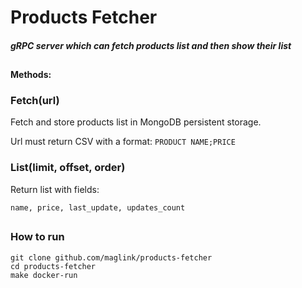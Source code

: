 # Products Fetcher

##### gRPC server which can fetch products list and then show their list

##

#### Methods:

### Fetch(url)

Fetch and store products list in MongoDB persistent storage.
 
Url must return CSV with a format:
`PRODUCT NAME;PRICE`


### List(limit, offset, order)

Return list with fields:
```
name, price, last_update, updates_count
```

##

### How to run
```
git clone github.com/maglink/products-fetcher
cd products-fetcher
make docker-run
```





